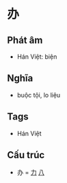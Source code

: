 # 办

## Phát âm
* Hán Việt: biện

## Nghĩa
* buộc tội, lo liệu

## Tags
* Hán Việt

## Cấu trúc
* 办 = [力](力.md) [八](八.md)

<script>window.HANZI_FIELD='办';</script>